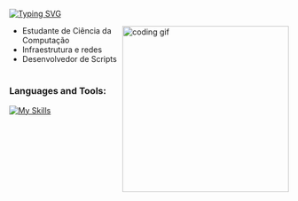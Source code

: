 [![Typing SVG](https://readme-typing-svg.demolab.com?weight=500&size=30&letterSpacing=5px&duration=1000&pause=1000&color=00FF00&center=true&vCenter=true&width=600&height=60&lines=Eduardo+Santos;Computer+Science+Student)](https://git.io/typing-svg)

<img align="right" src="https://media.tenor.com/YZPnGuPeZv8AAAAd/coding.gif" width=300px alt="coding gif">

- Estudante de Ciência da Computação
- Infraestrutura e redes
- Desenvolvedor de Scripts
#
<h3 align="left">Languages and Tools:</h3>

[![My Skills](https://skillicons.dev/icons?i=figma,html,css,javascript,php,mysql,postgresql&theme=dark)](https://skillicons.dev)
